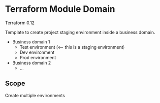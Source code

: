 # Terraform Module Domain

Terraform 0.12

Template to create project staging environment inside a business domain.

- Business domain 1
  - Test environment (<-- this is a staging environment)
  - Dev environment
  - Prod environment
- Business domain 2
  - ...

## Scope

Create multiple environments
